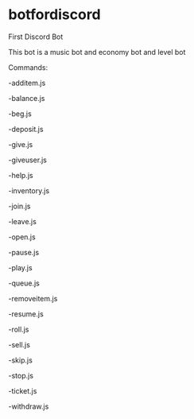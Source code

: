 # botfordiscord
First Discord Bot

This bot is a music bot and economy bot and level bot

Commands:

-additem.js                                                                                                                                                                                                               

-balance.js                                                                                                                                                                                                              

-beg.js                                                                                                                                                                                                              

-deposit.js                                                                                                                                                                                                              

-give.js                                                                                                                                                                                                              

-giveuser.js                                                                                                                                                                                                              

-help.js                                                                                                                                                                                                              

-inventory.js                                                                                                                                                                                                              

-join.js                                                                                                                                                                                                              

-leave.js                                                                                                                                                                                                              

-open.js                                                                                                                                                                                                              

-pause.js                                                                                                                                                                                                              

-play.js                                                                                                                                                                                                              

-queue.js                                                                                                                                                                                                              

-removeitem.js                                                                                                                                                                                                              

-resume.js                                                                                                                                                                                                              

-roll.js                                                                                                                                                                                                              

-sell.js                                                                                                                                                                                                              

-skip.js                                                                                                                                                                                                              

-stop.js                                                                                                                                                                                                              

-ticket.js                                                                                                                                                                                                              

-withdraw.js                                                                                                                                                                                                              
